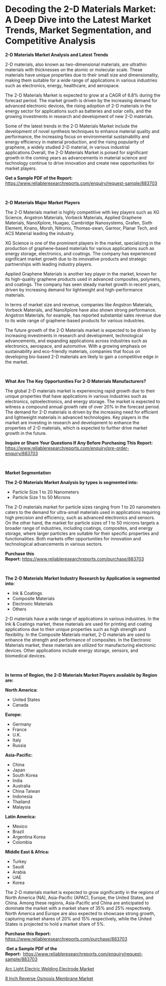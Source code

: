 <p><h1>Decoding the 2-D Materials Market: A Deep Dive into the Latest Market Trends, Market Segmentation, and Competitive Analysis</h1></p><p><strong>2-D Materials Market Analysis and Latest Trends</strong></p>
<p><p>2-D materials, also known as two-dimensional materials, are ultrathin materials with thicknesses on the atomic or molecular scale. These materials have unique properties due to their small size and dimensionality, making them suitable for a wide range of applications in various industries such as electronics, energy, healthcare, and aerospace.</p><p>The 2-D Materials Market is expected to grow at a CAGR of 6.8% during the forecast period. The market growth is driven by the increasing demand for advanced electronic devices, the rising adoption of 2-D materials in the energy sector for applications such as batteries and solar cells, and the growing investments in research and development of new 2-D materials.</p><p>Some of the latest trends in the 2-D Materials Market include the development of novel synthesis techniques to enhance material quality and performance, the increasing focus on environmental sustainability and energy efficiency in material production, and the rising popularity of graphene, a widely studied 2-D material, in various industrial applications.Overall, the 2-D Materials Market is poised for significant growth in the coming years as advancements in material science and technology continue to drive innovation and create new opportunities for market players.</p></p>
<p><strong>Get a Sample PDF of the Report:&nbsp;</strong> <a href="https://www.reliableresearchreports.com/enquiry/request-sample/883703">https://www.reliableresearchreports.com/enquiry/request-sample/883703</a></p>
<p>&nbsp;</p>
<p><strong>2-D Materials Major Market Players</strong></p>
<p><p>The 2-D Materials market is highly competitive with key players such as XG Science, Angstron Materials, Vorbeck Materials, Applied Graphene Materials, NanoXplore, Huagao, Cambridge Nanosystems, Grafen, Sixth Element, Knano, Morsh, Nitronix, Thomas-swan, Garmor, Planar Tech, and ACS Material leading the industry.</p><p>XG Science is one of the prominent players in the market, specializing in the production of graphene-based materials for various applications such as energy storage, electronics, and coatings. The company has experienced significant market growth due to its innovative products and strategic partnerships with leading industry players.</p><p>Applied Graphene Materials is another key player in the market, known for its high-quality graphene products used in advanced composites, polymers, and coatings. The company has seen steady market growth in recent years, driven by increasing demand for lightweight and high-performance materials.</p><p>In terms of market size and revenue, companies like Angstron Materials, Vorbeck Materials, and NanoXplore have also shown strong performance. Angstron Materials, for example, has reported substantial sales revenue due to its wide range of graphene-based products for various industries.</p><p>The future growth of the 2-D Materials market is expected to be driven by increasing investments in research and development, technological advancements, and expanding applications across industries such as electronics, aerospace, and automotive. With a growing emphasis on sustainability and eco-friendly materials, companies that focus on developing bio-based 2-D materials are likely to gain a competitive edge in the market.</p></p>
<p>&nbsp;</p>
<p><strong>What Are The Key Opportunities For 2-D Materials Manufacturers?</strong></p>
<p><p>The global 2-D materials market is experiencing rapid growth due to their unique properties that have applications in various industries such as electronics, optoelectronics, and energy storage. The market is expected to witness a compound annual growth rate of over 20% in the forecast period. The demand for 2-D materials is driven by the increasing need for efficient and lightweight materials in advanced technologies. Key players in the market are investing in research and development to enhance the properties of 2-D materials, which is expected to further drive market growth in the future.</p></p>
<p><strong>Inquire or Share Your Questions If Any Before Purchasing This Report:</strong> <a href="https://www.reliableresearchreports.com/enquiry/pre-order-enquiry/883703">https://www.reliableresearchreports.com/enquiry/pre-order-enquiry/883703</a></p>
<p>&nbsp;</p>
<p><strong>Market Segmentation</strong></p>
<p><strong>The 2-D Materials Market Analysis by types is segmented into:</strong></p>
<p><ul><li>Particle Size 1 to 20 Nanometers</li><li>Particle Size 1 to 50 Microns</li></ul></p>
<p><p>The 2-D materials market for particle sizes ranging from 1 to 20 nanometers caters to the demand for ultra-small materials used in applications requiring high precision and efficiency, such as advanced electronics and sensors. On the other hand, the market for particle sizes of 1 to 50 microns targets a broader range of industries, including coatings, composites, and energy storage, where larger particles are suitable for their specific properties and functionalities. Both markets offer opportunities for innovation and technological advancements in various sectors.</p></p>
<p><strong>Purchase this Report:&nbsp;</strong><a href="https://www.reliableresearchreports.com/purchase/883703">https://www.reliableresearchreports.com/purchase/883703</a></p>
<p>&nbsp;</p>
<p><strong>The 2-D Materials Market Industry Research by Application is segmented into:</strong></p>
<p><ul><li>Ink & Coatings</li><li>Composite Materials</li><li>Electronic Materials</li><li>Others</li></ul></p>
<p><p>2-D materials have a wide range of applications in various industries. In the Ink & Coatings market, these materials are used for printing and coating applications due to their unique properties such as high strength and flexibility. In the Composite Materials market, 2-D materials are used to enhance the strength and performance of composites. In the Electronic Materials market, these materials are utilized for manufacturing electronic devices. Other applications include energy storage, sensors, and biomedical devices.</p></p>
<p>&nbsp;</p>
<p><strong>In terms of Region, the 2-D Materials Market Players available by Region are:</strong></p>
<p>
    <p> <strong> North America: </strong>
        <ul>
            <li>United States</li>
            <li>Canada</li>
        </ul>
        </p> 
    <p> <strong> Europe: </strong>
        <ul>
            <li>Germany</li>
            <li>France</li>
            <li>U.K.</li>
            <li>Italy</li>
            <li>Russia</li>
        </ul>
        </p> 
    <p> <strong> Asia-Pacific: </strong>
        <ul>
            <li>China</li>
            <li>Japan</li>
            <li>South Korea</li>
            <li>India</li>
            <li>Australia</li>
            <li>China Taiwan</li>
            <li>Indonesia</li>
            <li>Thailand</li>
            <li>Malaysia</li>
        </ul>
        </p> 
    <p> <strong> Latin America: </strong>
        <ul>
            <li>Mexico</li>
            <li>Brazil</li>
            <li>Argentina Korea</li>
            <li>Colombia</li>
        </ul>
        </p> 
    <p> <strong> Middle East & Africa: </strong>
        <ul>
            <li>Turkey</li>
            <li>Saudi</li>
            <li>Arabia</li>
            <li>UAE</li>
            <li>Korea</li>
        </ul>
    </p>
    </p>
<p><p>The 2-D materials market is expected to grow significantly in the regions of North America (NA), Asia-Pacific (APAC), Europe, the United States, and China. Among these regions, Asia-Pacific and China are anticipated to dominate the market with a market share of 35% and 25% respectively. North America and Europe are also expected to showcase strong growth, capturing market shares of 20% and 15% respectively, while the United States is projected to hold a market share of 5%.</p></p>
<p><strong>Purchase this Report: </strong><a href="https://www.reliableresearchreports.com/purchase/883703">https://www.reliableresearchreports.com/purchase/883703</a></p>
<p>&nbsp;<strong>Get a Sample PDF of the Report:&nbsp;&nbsp;</strong><a href="https://www.reliableresearchreports.com/enquiry/request-sample/883703">https://www.reliableresearchreports.com/enquiry/request-sample/883703</a></p>
<p><strong></strong></p>
<p><p><a href="https://summer-dogwood-3e9.notion.site/Arc-Light-Electric-Welding-Electrode-Market-Size-Focuses-on-Market-Dynamics-In-Depth-Analysis-and-F-e464e64b4bd54a1592bbed3889412371">Arc Light Electric Welding Electrode Market</a></p><p><a href="https://github.com/Sherrillcrooksxa8i18ucf2m/Market-Research-Report-List-1/blob/main/8-inch-reverse-osmosis-membrane-market.md">8 Inch Reverse Osmosis Membrane Market</a></p></p>